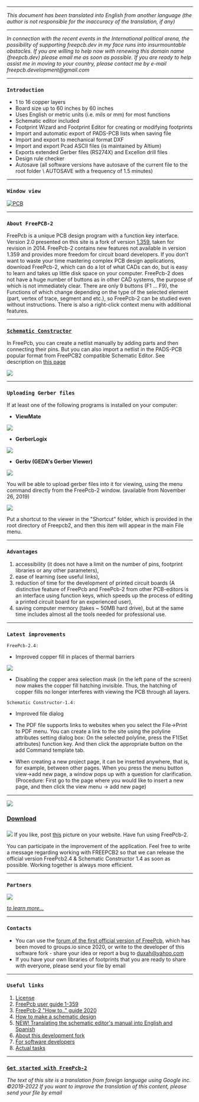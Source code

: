 <link rel="shortcut icon" type="image/png" href="https://github.com/Duxah/FreePCB-2/blob/master/pictures/favicon.png?raw=true">

***

_This document has been translated into English from another language (the author is not responsible for the inaccuracy of the translation, if any)_

***

_In connection with the recent events in the International political arena, the possibility of supporting freepcb.dev in my face runs into insurmountable obstacles. If you are willing to help now with renewing this domain name (freepcb.dev) please email me as soon as possible. If you are ready to help assist me in moving to your country, please contact me by e-mail freepcb.development@gmail.com_

***

### `Introduction`

* 1 to 16 copper layers
* Board size up to 60 inches by 60 inches
* Uses English or metric units (i.e. mils or mm) for most functions
* Schematic editor included
* Footprint Wizard and Footprint Editor for creating or modifying footprints
* Import and automatic export of PADS-PCB lists when saving file
* Import and export to mechanical format DXF
* Import and export Pcad ASCII files (is maintained by Altium)
* Exports extended Gerber files (RS274X) and Excellon drill files
* Design rule checker
* Autosave (all software versions have autosave of the current file to the root folder \ AUTOSAVE with a frequency of 1.5 minutes)

***

### `Window view`

[![PCB](/pictures/img2.png)](https://freepcb.dev)

***
### `About FreePCB-2`

FreePcb is a unique PCB design program with a function key interface. Version 2.0 presented on this site is a fork of version [1.359](http://freepcb.com), taken for revision in 2014. FreePcb-2 contains new features not available in version 1.359 and provides more freedom for circuit board developers. If you don’t want to waste your time mastering complex PCB design applications, download FreePcb-2, which can do a lot of what CADs can do, but is easy to learn and takes up little disk space on your computer. FreePcb-2 does not have a huge number of buttons as in other CAD systems, the purpose of which is not immediately clear. There are only 9 buttons (F1 ... F9), the Functions of which change depending on the type of the selected element (part, vertex of trace, segment and etc.), so FreePcb-2 can be studied even without instructions. There is also a right-click context menu with additional features. 

***
### [`Schematic Constructor`](https://freepcb.dev/ECDS.html)

In FreePcb, you can create a netlist manually by adding parts and then connecting their pins. But you can also import a netlist in the PADS-PCB popular format from FreePCB2 compatible Schematic Editor. See description on [this page](https://freepcb.dev/ECDS.html)

![](pictures/ECDS.gif)

***
### `Uploading Gerber files`

If at least one of the following programs is installed on your computer:

* **ViewMate** 

[![](pictures/pentalogix_logo.jpg)](https://www.pentalogix.com/)

* **GerberLogix** 

[![](pictures/EasyLogix.png)](https://www.easylogix.de/) 

* **Gerbv (GEDA's Gerber Viewer)**

[![](pictures/gerbv_250x60.png)](http://gerbv.geda-project.org/)

You will be able to upload gerber files into it for viewing, using the menu command directly from the FreePcb-2 window. (available from November 26, 2019)

![](pictures/gerbv.png)

Put a shortcut to the viewer in the "Shortcut" folder, which is provided in the root directory of Freepcb2, and then this item will appear in the main File menu.

***
### `Advantages`
1. accessibility (it does not have a limit on the number of pins, footprint libraries or any other parameters),
2. ease of learning (see useful links),
3. reduction of time for the development of printed circuit boards (A distinctive feature of FreePcb and FreePcb-2 from other PCB-editors is an interface using function keys, which speeds up the process of editing a printed circuit board for an experienced user),
4. saving computer memory (takes ~ 50MB hard drive),
but at the same time includes almost all the tools needed for professional use. 

***
### `Latest improvements`

`FreePcb-2.4:`

* Improved copper fill in places of thermal barriers

![](pictures/presentation_1.png)

* Disabling the copper area selection mask (in the left pane of the screen) now makes the copper fill hatching invisible. Thus, the hatching of copper fills no longer interferes with viewing the PCB through all layers.

`Schematic Constructor-1.4:`

* Improved file dialog

* The PDF file supports links to websites when you select the File->Print to PDF menu. You can create a link to the site using the polyline attributes setting dialog box: On the selected polyline, press the F1(Set attributes) function key. And then click the appropriate button on the add Command template tab.

* When creating a new project page, it can be inserted anywhere, that is, for example, between other pages. When you press the menu button view->add new page, a window pops up with a question for clarification. (Procedure: First go to the page where you would like to insert a new page, and then click the view menu -> add new page)

***

![](https://raw.githubusercontent.com/Duxah/FreePCB/master/pictures/cloud-down.png) 

### [Download](Download.md)
### [](unavailable.md)


![](https://raw.githubusercontent.com/Duxah/FreePCB/master/pictures/По%20рукам.png) If you like, post [this](pictures/logo.png) picture on your website. Have fun using FreePcb-2.

You can participate in the improvement of the application. Feel free to write a message regarding working with FREEPCB2 so that we can release the official version FreePcb2.4 & Schematic Constructor 1.4 as soon as possible. Working together is always more efficient.

***
### `Partners`

[]([![](pictures/LLC_IP.png)](https://interpribor.com) )
[]([![](pictures/LOCARUS_LOGO.png)](https://locarus.ru) )
[]([![](pictures/jlcpcb.png)](https://jlcpcb.com) )
[]([![](pictures/pselectro.png)](http://www.pselectro.ru) )
[]([![](pictures/arius.png)](https://www.arius.com) )
[]([![](pictures/bittele.png)](https://www.7pcb.com) )
[![](pictures/zofzpcb.png)](https://zofzpcb.com) 

_[to learn more...](partners.md)_

***
### `Contacts`

* You can use the [forum of the first official version of FreePcb](https://groups.io/g/freepcb), which has been moved to groups.io since 2020, or write to the developer of this software fork - share your idea or report a bug to duxah@yahoo.com
* If you have your own libraries of footprints that you are ready to share with everyone, please send your file by email

***
### `Useful links`

1. [License](LICENSE)
2. [FreePcb user guide 1-359](https://freepcb.dev/FreePcb-2/bin/doc/freepcb_user_guide.pdf)
3. [FreePcb-2 "How to.." guide 2020](/How_to.md)
4. [How to make a schematic design](/How_to_cd.md)
5. [NEW! Translating the schematic editor's manual into English and Spanish](Translated.md)
6. [About this development fork](/About_development.md)
7. [For software developers](developers.md)
8. [Actual tasks](tasks.md)

***
### [`Get started with FreePcb-2`](/How_to.md)

*The text of this site is a translation from foreign language using Google inc. ©2019-2022
If you want to improve the translation of this content, please send your file by email*
